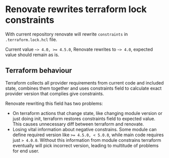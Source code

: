 # Renovate rewrites terraform lock constraints

With current repository renovate will rewrite `constraints` in
`.terraform.lock.hcl` file.

Current value `~> 4.0, >= 4.5.0`, Renovate rewrites to `~> 4.0`, expected value
should remain as is.

## Terraform behaviour

Terraform collects all provider requirements from current code and included
state, combines them together and uses constraints field to calculate exact
provider version that complies give constraints.

Renovate rewriting this field has two problems:
- On terraform actions that change state, like changing module version or just
  doing init, terraform restores constraints field to expected value. This
  causes unnecessary diff between terraform and renovate.
- Losing vital information about negative constrains. Some module can define
  required version like `>= 4.5.0, < 5.0.0`, while main code requires just `>
  4.0.0`. Without this information from module constrains terraform eventually
  will pick incorrect version, leading to multitude of problems for end user.
